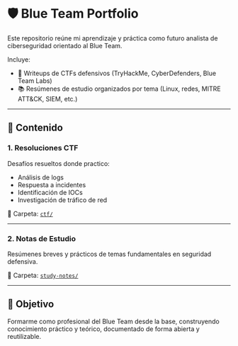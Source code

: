 # 🛡️ Blue Team Portfolio

Este repositorio reúne mi aprendizaje y práctica como futuro analista de ciberseguridad orientado al Blue Team.

Incluye:
- 🧩 Writeups de CTFs defensivos (TryHackMe, CyberDefenders, Blue Team Labs)
- 📚 Resúmenes de estudio organizados por tema (Linux, redes, MITRE ATT&CK, SIEM, etc.)

---

## 📘 Contenido

### 1. Resoluciones CTF 
Desafíos resueltos donde practico:
- Análisis de logs
- Respuesta a incidentes
- Identificación de IOCs
- Investigación de tráfico de red

📁 Carpeta: [`ctf/`](ctf/)

---

### 2. Notas de Estudio
Resúmenes breves y prácticos de temas fundamentales en seguridad defensiva.

📁 Carpeta: [`study-notes/`](study-notes/)

---

## 🚀 Objetivo
Formarme como profesional del Blue Team desde la base, construyendo conocimiento práctico y teórico, documentado de forma abierta y reutilizable.

